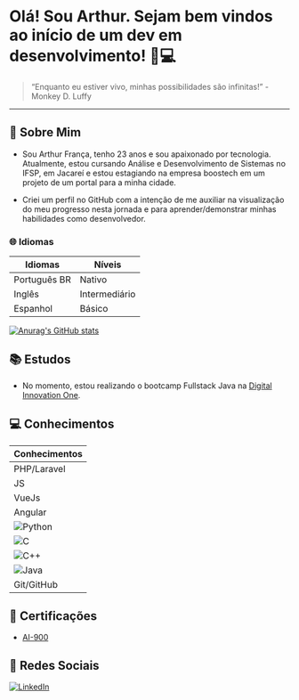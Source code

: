 # Olá! Sou Arthur. Sejam bem vindos ao início de um dev em desenvolvimento! 🚀💻


> “Enquanto eu estiver vivo, minhas possibilidades são infinitas!” - Monkey D. Luffy

---
## 📖 Sobre Mim 
- Sou Arthur França, tenho 23 anos e sou apaixonado por tecnologia. Atualmente, estou cursando Análise e Desenvolvimento de Sistemas no IFSP, em Jacareí e estou estagiando na empresa boostech em um projeto de um portal para a minha cidade.

- Criei um perfil no GitHub com a intenção de me auxiliar na visualização do meu progresso nesta jornada e para aprender/demonstrar minhas habilidades como desenvolvedor.

### 🌐 Idiomas
|Idiomas|Níveis|
|-------|------|
|Português BR| Nativo|
|Inglês|Intermediário|
|Espanhol|Básico|
[![Anurag's GitHub stats](https://github-readme-stats.vercel.app/api?username=ksrzinn)](https://github.com/ksrzinn/github-readme-stats)

## 📚 Estudos
- No momento, estou realizando o bootcamp Fullstack Java na [Digital Innovation One](https://web.dio.me/home).

## 💻 Conhecimentos
| Conhecimentos |
|-------|
|PHP/Laravel|
|JS|
|VueJs|
|Angular|
|![Python](https://img.shields.io/badge/Python-000?style=for-the-badge&logo=python)|
|![C](https://img.shields.io/badge/C-000?style=for-the-badge&logo=c)|
|![C++](https://img.shields.io/badge/C%2B%2B-000?style=for-the-badge&logo=c%2B%2B&logoColor=00599C)|
|![Java](https://img.shields.io/badge/Java-000?style=for-the-badge&logo=java)|
|Git/GitHub|

## 📄 Certificações
- [AI-900](https://www.credly.com/badges/bf302866-2bf8-4ac8-b0a7-6d55506238bf/linked_in_profile)

## 🔗 Redes Sociais

[![LinkedIn](https://img.shields.io/badge/LinkedIn-000?style=for-the-badge&logo=linkedin&logoColor=0E76A8)](https://www.linkedin.com/in/francaarth/)
